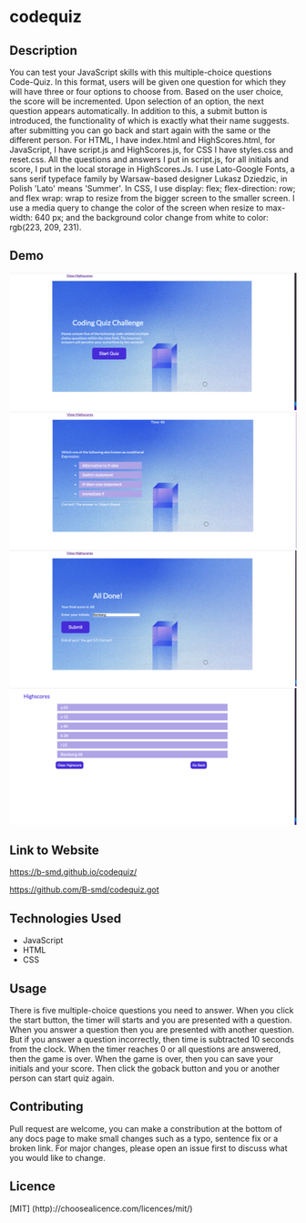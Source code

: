 # codequiz

## Description
You can test your JavaScript skills with this multiple-choice questions Code-Quiz. In this format, users will be given one question for which they will have three or four options to choose from. Based on the user choice, the score will be incremented. Upon selection of an option, the next question appears automatically. In addition to this, a submit button is introduced, the functionality of which is exactly what their name suggests. after submitting you can go back and start again with the same or the different person. For HTML, I have index.html and HighScores.html, for JavaScript, I have script.js and HighScores.js, for CSS I have styles.css and reset.css. All the questions and answers I put in script.js, for all initials and score, I put in the local storage in HighScores.Js. I use Lato-Google Fonts, a sans serif typeface family by Warsaw-based designer Lukasz Dziedzic, in Polish 'Lato' means 'Summer'. In CSS, I use display: flex; flex-direction: row; and flex wrap: wrap to resize from the bigger screen to the smaller screen. I use a media query to change the color of the screen when resize to max-width: 640 px; and the background color change from white to color: rgb(223, 209, 231).

## Demo
![codequiz](./img/screenShot1.png)
![codequiz](./img/screenShot2.png)
![codequiz](./img/screenShot3.png)
![codequiz](./img/screenShot4.png)

## Link to Website
https://b-smd.github.io/codequiz/

https://github.com/B-smd/codequiz.got

## Technologies Used
- JavaScript
- HTML
- CSS

## Usage
There is five multiple-choice questions you need to answer. When you click the start button, the timer will starts and you are presented with a question. When you answer a question then you are presented with another question. But if you answer a question incorrectly, then time is subtracted 10 seconds from the clock. When the timer reaches 0 or all questions are answered, then the game is over. When the game is over, then you can save your initials and your score. Then click the goback button and you or another person can start quiz again.

## Contributing
Pull request are welcome, you can make a constribution at the bottom of any docs page to make small changes such as a typo, sentence fix or a broken link. For major changes, please open an issue first to discuss what you would like to change.

## Licence
[MIT]
(http)://choosealicence.com/licences/mit/)
